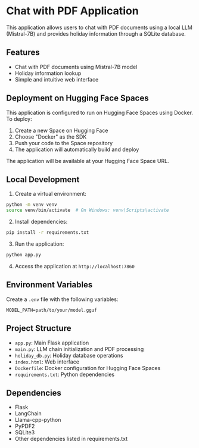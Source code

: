 # Chat with PDF Application

This application allows users to chat with PDF documents using a local LLM (Mistral-7B) and provides holiday information through a SQLite database.

## Features

- Chat with PDF documents using Mistral-7B model
- Holiday information lookup
- Simple and intuitive web interface

## Deployment on Hugging Face Spaces

This application is configured to run on Hugging Face Spaces using Docker. To deploy:

1. Create a new Space on Hugging Face
2. Choose "Docker" as the SDK
3. Push your code to the Space repository
4. The application will automatically build and deploy

The application will be available at your Hugging Face Space URL.

## Local Development

1. Create a virtual environment:
```bash
python -m venv venv
source venv/bin/activate  # On Windows: venv\Scripts\activate
```

2. Install dependencies:
```bash
pip install -r requirements.txt
```

3. Run the application:
```bash
python app.py
```

4. Access the application at `http://localhost:7860`

## Environment Variables

Create a `.env` file with the following variables:
```
MODEL_PATH=path/to/your/model.gguf
```

## Project Structure

- `app.py`: Main Flask application
- `main.py`: LLM chain initialization and PDF processing
- `holiday_db.py`: Holiday database operations
- `index.html`: Web interface
- `Dockerfile`: Docker configuration for Hugging Face Spaces
- `requirements.txt`: Python dependencies

## Dependencies

- Flask
- LangChain
- Llama-cpp-python
- PyPDF2
- SQLite3
- Other dependencies listed in requirements.txt 